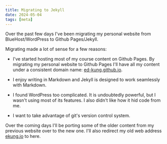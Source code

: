 ```yaml
---
title: Migrating to Jekyll
date: 2024-05-04 
tags: [meta]
---
```


Over the past few days I've been migrating my personal website from BlueHost/WordPress to Github Pages/Jekyll.

Migrating made a lot of sense for a few reasons:

- I've started hosting most of my course content on Github Pages. By migrating my personal website to Github Pages I'll have all my content under a consistent domain name: [ed-kung.github.io](https://ed-kung.github.io).

- I enjoy writing in Markdown and Jekyll is designed to work seamlessly with Markdown.  

- I found WordPress too complicated. It is undoubtedly powerful, but I wasn't using most of its features. I also didn't like how it hid code from me.

- I want to take advantage of git's version control system.

Over the coming days I'll be porting some of the older content from my previous website over to the new one. I'll also redirect my old web address [ekung.io](https://ekung.io) to here.
